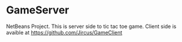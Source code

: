 # GameServer
NetBeans Project.
This is server side to tic tac toe game.
Client side is avaible at https://github.com/Jircus/GameClient
